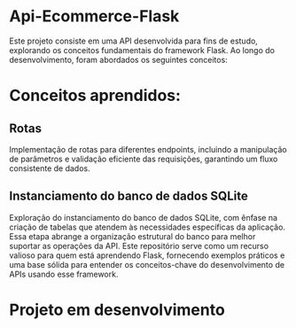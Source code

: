 # Api-Ecommerce-Flask
Este projeto consiste em uma API desenvolvida para fins de estudo, explorando os conceitos fundamentais do framework Flask. Ao longo do desenvolvimento, foram abordados os seguintes conceitos:
# Conceitos aprendidos:
## Rotas
Implementação de rotas para diferentes endpoints, incluindo a manipulação de parâmetros e validação eficiente das requisições, garantindo um fluxo consistente de dados.
## Instanciamento do banco de dados SQLite
Exploração do instanciamento do banco de dados SQLite, com ênfase na criação de tabelas que atendem às necessidades específicas da aplicação. Essa etapa abrange a organização estrutural do banco para melhor suportar as operações da API.
Este repositório serve como um recurso valioso para quem está aprendendo Flask, fornecendo exemplos práticos e uma base sólida para entender os conceitos-chave do desenvolvimento de APIs usando esse framework.

# Projeto em desenvolvimento



